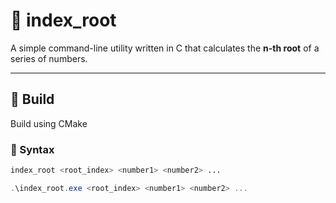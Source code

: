 # 📐 index_root

A simple command-line utility written in C that calculates the **n-th root** of a series of numbers.

---

## 🚀 Build

Build using CMake

### 🔧 Syntax

```bash
index_root <root_index> <number1> <number2> ...

```

```powershell
.\index_root.exe <root_index> <number1> <number2> ...
```